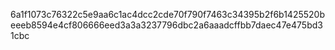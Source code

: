 6a1f1073c76322c5e9aa6c1ac4dcc2cde70f790f7463c34395b2f6b1425520beeeb8594e4cf806666eed3a3a3237796dbc2a6aaadcffbb7daec47e475bd31cbc
